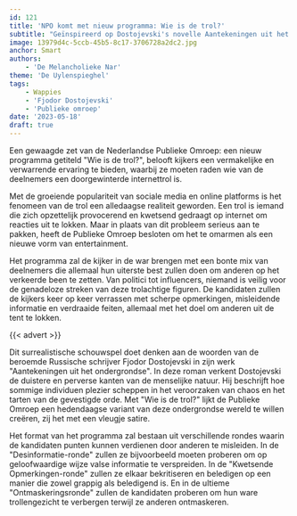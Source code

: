 ```yaml
---
id: 121
title: 'NPO komt met nieuw programma: Wie is de trol?'
subtitle: "Geïnspireerd op Dostojevski's novelle Aantekeningen uit het ondergrondse"
image: 13979d4c-5ccb-45b5-8c17-3706728a2dc2.jpg
anchor: Smart
authors:
    - 'De Melancholieke Nar'
theme: 'De Uylenspieghel'
tags:
    - Wappies
    - 'Fjodor Dostojevski'
    - 'Publieke omroep'
date: '2023-05-18'
draft: true
---
```


Een gewaagde zet van de Nederlandse Publieke Omroep: een nieuw programma getiteld "Wie is de trol?", belooft kijkers een vermakelijke en verwarrende ervaring te bieden, waarbij ze moeten raden wie van de deelnemers een doorgewinterde internettrol is.

Met de groeiende populariteit van sociale media en online platforms is het fenomeen van de trol een alledaagse realiteit geworden. Een trol is iemand die zich opzettelijk provocerend en kwetsend gedraagt op internet om reacties uit te lokken. Maar in plaats van dit probleem serieus aan te pakken, heeft de Publieke Omroep besloten om het te omarmen als een nieuwe vorm van entertainment.

Het programma zal de kijker in de war brengen met een bonte mix van deelnemers die allemaal hun uiterste best zullen doen om anderen op het verkeerde been te zetten. Van politici tot influencers, niemand is veilig voor de genadeloze streken van deze trolachtige figuren. De kandidaten zullen de kijkers keer op keer verrassen met scherpe opmerkingen, misleidende informatie en verdraaide feiten, allemaal met het doel om anderen uit de tent te lokken.

{{< advert >}}

Dit surrealistische schouwspel doet denken aan de woorden van de beroemde Russische schrijver Fjodor Dostojevski in zijn werk "Aantekeningen uit het ondergrondse". In deze roman verkent Dostojevski de duistere en perverse kanten van de menselijke natuur. Hij beschrijft hoe sommige individuen plezier scheppen in het veroorzaken van chaos en het tarten van de gevestigde orde. Met "Wie is de trol?" lijkt de Publieke Omroep een hedendaagse variant van deze ondergrondse wereld te willen creëren, zij het met een vleugje satire.

Het format van het programma zal bestaan uit verschillende rondes waarin de kandidaten punten kunnen verdienen door anderen te misleiden. In de "Desinformatie-ronde" zullen ze bijvoorbeeld moeten proberen om op geloofwaardige wijze valse informatie te verspreiden. In de "Kwetsende Opmerkingen-ronde" zullen ze elkaar bekritiseren en beledigen op een manier die zowel grappig als beledigend is. En in de ultieme "Ontmaskeringsronde" zullen de kandidaten proberen om hun ware trollengezicht te verbergen terwijl ze anderen ontmaskeren.
